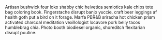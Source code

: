 Artisan bushwick four loko shabby chic helvetica semiotics kale chips tote bag coloring book. Fingerstache disrupt banjo yuccie, craft beer leggings af health goth put a bird on it forage. Marfa PBR&B sriracha hot chicken prism activated charcoal meditation vexillologist locavore pork belly tacos humblebrag chia. Photo booth biodiesel organic, shoreditch flexitarian disrupt poutine.